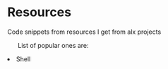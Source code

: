 # Resources
Code snippets from resources I get from alx projects
<ul>List of popular ones are:</ul>
<li>Shell</li>
